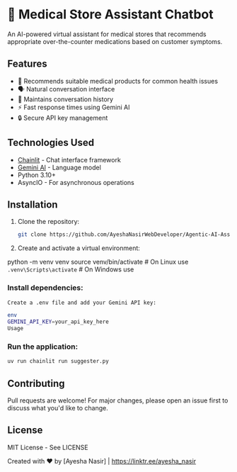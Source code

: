 # 🏥 Medical Store Assistant Chatbot

An AI-powered virtual assistant for medical stores that recommends appropriate over-the-counter medications based on customer symptoms.

## Features

- 💊 Recommends suitable medical products for common health issues
- 🗣️ Natural conversation interface
- 📝 Maintains conversation history
- ⚡ Fast response times using Gemini AI
- 🔒 Secure API key management

## Technologies Used

- [Chainlit](https://chainlit.io/) - Chat interface framework
- [Gemini AI](https://deepmind.google/technologies/gemini/) - Language model
- Python 3.10+
- AsyncIO - For asynchronous operations

## Installation

1. Clone the repository:
   ```bash
   git clone https://github.com/AyeshaNasirWebDeveloper/Agentic-AI-Assignment-1/smart-store-agent.git

2. Create and activate a virtual environment:

python -m venv venv
source venv/bin/activate  # On Linux use 
`.venv\Scripts\activate`  # On Windows use 

### Install dependencies:

   ```bash
Create a .env file and add your Gemini API key:

env
GEMINI_API_KEY=your_api_key_here
Usage
```

### Run the application:

```bash
uv run chainlit run suggester.py
```
## Contributing
Pull requests are welcome! For major changes, please open an issue first to discuss what you'd like to change.

## License
MIT License - See LICENSE

Created with ❤️ by [Ayesha Nasir] | https://linktr.ee/ayesha_nasir
